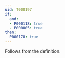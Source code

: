 ```yaml
---
uid: T000197
if:
  and:
  - P000118: true
  - P000005: true
then:
  P000178: true
---
```


Follows from the definition.
